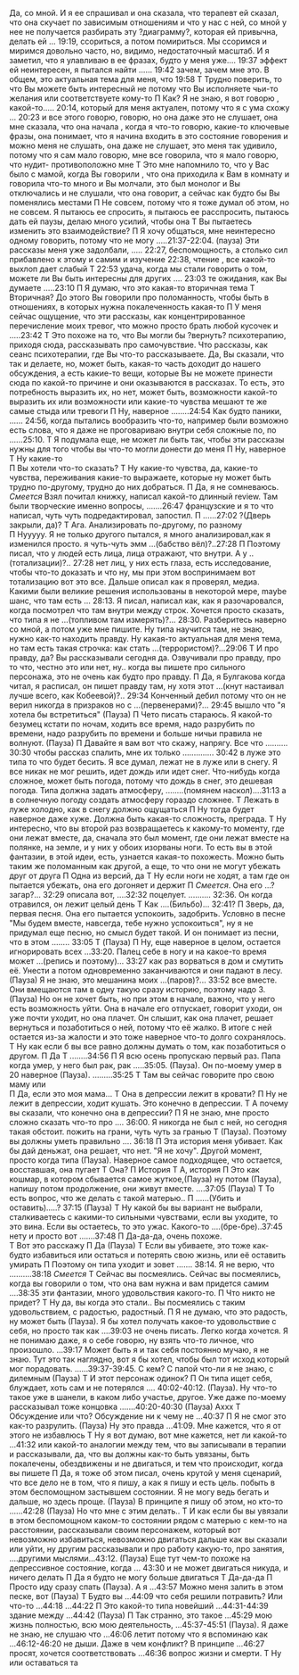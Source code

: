 Да, со мной. И я ее спрашивал и она сказала, что терапевт ей сказал, что она скучает по
зависимым отношениям и что у нас с ней, со мной у нее не получается разбирать эту
?диаграмму?, которая ей привычна, делать ей … 19:19, ссориться, а потом помириться. Мы
ссоримся и миримся довольно часто, но, видимо, недостаточный масштаб. И я заметил, что я
улавливаю в ее фразах, будто у меня уже…. 19:37 эффект ей неинтересен, я пытался найти
…… 19:42 зачем, зачем мне это. В общем, это актуальная тема для меня, что 19:58
Т
Трудно поверить, то что Вы можете быть интересный не потому что Вы исполняете чьи-то
желания или соответствуете кому-то
П
Как? Я не знаю, я вот говорю , какой-то….. 20:14, который для меня актуален, потому что я с
ума схожу … 20:23 и все этого говорю, говорю, но она даже это не слушает, она мне сказала,
что она начала , когда я что-то говорю, какие-то ключевые фразы, она понимает, что я начина
входить в это состояние говорения и можно меня не слушать, она даже не слушает, это меня
так удивило, потому что я сам мало говорю, мне все говорила, что я мало говорю, что нудит-
противоположно мне
Т
Это мне напомнило то, что у Вас было с мамой, когда Вы говорили , что она приходила к Вам
в комнату и говорила что-то много и Вы молчали, это был монолог и Вы отключались и не
слушали, что она говорит, а сейчас как будто бы Вы поменялись местами
П
Не совсем, потому что я тоже думал об этом, но не совсем. Я пытаюсь ее спросить, я
пытаюсь ее расспросить, пытаюсь дать ей паузы, делаю много усилий, чтобы она
Т
Вы пытаетесь изменить это взаимодействие?
П
Я хочу общаться, мне неинтересно одному говорить, потому что не могу …..21:37-22:04.
(пауза) Эти рассказы меня уже задолбали, ….. 22:27, беспомощность, а столько сил
прибавлено к этому и самим и изучение 22:38, чтение , все какой-то выхлоп дает слабый
Т
22:53 удача, когда мы стали говорить о том, можете ли Вы быть интересны для других ….
23:03 те ожидания, как Вы думаете …..23:10
П
Я думаю, что это какая-то вторичная тема
Т
Вторичная? До этого Вы говорили про поломанность, чтобы быть в отношениях, в которых
нужна покалеченность какая-то
П
У меня сейчас ощущение, что эти рассказы, как концентрированное перечисление моих
тревог, что можно просто брать любой кусочек и …..23:42
Т
Это похоже на то, что Вы могли бы ?вернуть? психотерапию, приходя сюда, рассказывать про
самочувствие. Что рассказы, как сеанс психотерапии, где Вы что-то рассказываете. Да, Вы
сказали, что так и делаете, но, может быть, какая-то часть доходит до нашего обсуждения, а
есть какие-то вещи, которые Вы не можете принести сюда по какой-то причине и они
оказываются в рассказах. То есть, это потребность выразить их, но нет, может быть,
возможности какой-то выразить их или возможности или какие-то чувства мешают те же
самые стыда или тревоги
П
Ну, наверное ……..24:54
Как будто паники,
...... 24:56, когда пытались вообразить что-то,  например были возможно есть слова, что я даже не проговариваю внутри себя сложные по, по ......25:10. 
Т
Я подумала еще, не может ли быть так, чтобы эти рассказы нужны для того чтобы вы что-то могли донести до меня
П
Ну, наверное
Т
Ну какие-то  
П
Вы хотели что-то сказать?
Т
Ну какие-то чувства, да, какие-то чувства, переживания какие-то выражаете, которые ну может быть трудно по-другому, трудно до них добраться.
П
Да, я не сомневаюсь. *Смеется* Взял почитал книжку, написал какой-то длинный review.  Там были творческие именно вопросы, .......26:47 французские и я то что написал, чуть чуть подредактировал, запостил. 
П
......27:02 ?(Дверь закрыли, да)?
Т
Ага. Анализировать по-другому, по разному  
П
Нууууу. Я не только другого пытался, я много анализировал,как я изменился просто. я чуть-чуть эмм ...(бабство вёл)?..27:28
П
Поэтому писал, что у людей есть лица, лица отражают, что внутри. А у ..(тотализации)?.. 27:28 нет лиц, у них есть глаза, есть исследование, чтобы что-то доказать и что ну, мы при этом воспринимаем вот тотализацию вот это все. Дальше описал как я проверял, медиа. Какими были великие решения использованы в некоторой мере, maybe шанс, что там есть ... 28:13. Я писал, написал как, как я разочаровался, когда посмотрел что там внутри между строк. Хочется просто сказать, что типа я не ...(топливом там измерять)?... 28:30. Разберитесь наверно со мной, а потом уже мне пишите. Ну типа научится там, не знаю, нужно как-то находить правду. Ну какая-то актуальная для меня тема, но там есть такая строчка: как стать ...(террористом)?...29:06
Т
И про правду, да? Вы рассказывали сегодня да. Озвучивали про правду, про то что, честно это или нет, ну.. когда вы пишете про сильного персонажа, это не очень как будто про правду.
П
Да, я Булгакова когда читал, я расписал, он пишет правду там, ну хотя этот ...(кнут настаивал лучше всего, как Кобеевой)?.. 29:34 Конченный дебил  потому что он не верил никогда в призраков но с ...(первенерами)?... 29:45 вышло что "я хотела бы встретиться" (Пауза)
П
Чето писать стараюсь. Я какой-то безумец кстати по ночам, ходить все время, надо разрубить по времени, надо разрубить по времени и больше ничьи правила не волнуют. (Пауза)
П
Давайте я вам вот что скажу, напрягу. Все что .......... 30:30 чтобы рассказ спалить, мне их только .............. 30:42 в луже это типа то что будет бесить.
Я все думал, лежат не в луже или в снегу. Я все никак не мог решить, идет дождь или идет снег. Что-нибудь когда сложное, может быть погода, потому что дождь в снег, это дешевая погода. Типа должна задать атмосферу, ........(помянем наскол)....31:13 а в солнечную погоду создать атмосферу гораздо сложнее.
Т
Лежать в луже холодно, как в снегу должно ощущаться
П
Ну тогда будет наверное даже хуже. Должна быть какая-то сложность, преграда.
Т
Ну интересно, что вы второй раз возвращаетесь к какому-то моменту, где они лежат вместе, да, сначала это был момент, где они лежат вместе на полянке, на земле, и у них у обоих изорваны ноги. То есть вы в этой фантазии, в этой идеи, есть, узнается какая-то похожесть. Можно быть таким же поломанным как другой, а еще, то что они не могут убежать друг от друга
П
Одна из версий, да
Т
Ну если ноги не ходят, а там где он пытается убежать, она его догоняет и держит
П
*Смеется*. Она его  ...?загар?... 32:29  описала вот, ....32:32 поцелует. .......... 32:36. Он когда отравился, он лежит целый день
Т
Как ....(Бильбо)... 32:41?
П
Зверь, да, первая песня. Она его пытается успокоить, задобрить. Условно в песне "Мы будем вместе, навсегда, тебе нужно успокоиться", ну я не придумал еще песню, но смысл будет такой. И он понимает из песни, что в этом ........ 33:05 
T
(Пауза)
П
Ну, еще наверное в целом, остается игнорировать всех ...33:20. Палец себе в ногу и на какое-то время может ...(репись и поэтому)... 33:27 как раз ворваться в дом и смутить её. Унести а потом одновременно заканчиваются и они падают в лесу. (Пауза) Я не знаю, это мешанина моих ...(паров)?... 33:52 все вместе. Они вмещаются там в одну такую сразу историю, поэтому надо 3. (Пауза) Но он не хочет быть, но при этом в начале, важно, что у него есть возможность уйти. Она в начале его отпускает, говорит уходи, он уже почти уходит, но она плачет. Он слышит, как она плачет, решает вернуться и позаботиться о ней, потому что её жалко. В итоге с ней остается из-за жалости и это тоже наверное что-то долго сохранялось. 
Т
Ну как если б вы все равно должны думать о том, как позаботиться о другом.
П
Да
Т
........34:56
П
Я всю осень пропускаю первый раз. Папа когда умер, у него был рак, рак .....35:05. (Пауза). Он по-моему умер в 20 наверное (Пауза). .........35:25 
T
Там вы сейчас говорите про свою маму или  
П
Да, если это моя мама...
Т
Она в депрессии лежит в кровати?
П
Ну не лежит в депрессии, ходит кушать. Это конечно в депрессии.
Т
А почему вы сказали, что конечно она в депрессии?
П
Я не знаю, мне просто сложно сказать что-то про .... 36:00. Я никогда не был с ней, но сегодня такая обстоит. пожить на грани, чуть чуть за гранью
Т
(Пауза). Поэтому вы должны уметь правильно .... 36:18
П
Эта история меня убивает. Как бы дай деньжат, она решает, что нет. "Я не хочу". Другой момент, просто когда типа (Пауза). Наверное самое подходящее, что остается, восставшая, она пугает
Т
Она?
П
История
Т
А, история
П
Это как кошмар, в котором сбывается самое жуткое,(Пауза) ну потом (Пауза), напишу потом продолжение, они живут вместе. ....37:05 (Пауза)
Т
То есть вопрос, что же делать с такой матерью..
П
......(Убить и оставить).....? 37:15 (Пауза)
Т
Ну какой бы вы вариант не выбрали, сталкиваетесь с какими-то сильными чувствами, если вы уходите, то это вина. Если вы остаетесь, то это ужас. Какого-то ....(бре-бре)..37:45 нету и просто вот .......37:48
П
Да-да-да, очень похоже.  
Т
Вот это расскажу
П
Да (Пауза)
Т
Если вы убиваете, это тоже как-будто избавиться или остаться и потерять свою жизнь, или её оставить умирать
П
Поэтому он типа уходит и зовет ....... 38:14. Я не верю, что ..........38:18 *Смеется*
Т
Сейчас вы посмеялись. Сейчас вы посмеялись, когда вы говорили о том, что она вам нужна и вам придется самим ....38:35  эти фантазии, много удовольствия какого-то.
П
Что никто не придет?
Т
Ну да, вы когда это стали.. Вы посмеялись с таким удовольствием, с радостью, радостный. 
П
Я не думаю, что это радость, ну может быть (Пауза). Я бы хотел получать какое-то удовольствие с себя, но просто так как ....39:03 не очень писать. Легко когда хочется. Я не понимаю даже, я о себе говорю, ну взять что-то личное, что произошло. ...39:17 Может быть я и так себя постоянно мучаю, я не знаю. Тут это так наглядно, вот я бы хотел, чтобы был тот исход который мог порадовать. ......39:37-39:45. C кем? С папой что-ли я не знаю, с дилемным (Пауза)
Т
И этот персонаж одинок?
П
Он типа ищет себя, блуждает, хоть сам и не потерялся .... 40:02-40:12. (Пауза). Ну что-то такое уже в шанели, в каком либо участье, другое. Уже даже по-моему рассказывал тоже концовка .......40:20-40:30 (Пауза) Аххх
Т
Обсуждение или что? Обсуждение ни к чему не ...40:37
П
Я не смог это как-то разрулить. (Пауза) Ну это правда ...41:09. Мне кажется, что я от этого не избавлюсь
Т
Ну я вот думаю, вот мне кажется, нет ли какой-то ...41:32 или какой-то аналогии между тем, что вы записывали в терапии и рассказывали, да, что вы должны как-то быть увязаны, быть покалечены, обездвижены и не двигаться, и тем что происходит, когда вы пишете
П
Да, я тоже об этом писал, очень крутой у меня сценарий, что все дело не в том, что я пишу, а как я пишу и есть цель. побыть в этом беспомощном застывшем состоянии. Я не могу ведь бегать и дальше, но здесь проще. (Пауза) В принципе я пишу об этом, но кто-то ......42:28 (Пауза) Но что мне с этим делать..
Т
И как если бы вы увязали в этом беспомощном каком-то состоянии рядом с матерью с кем-то на расстоянии, рассказывали своим персонажем, который вот невозможно избавиться, невозможно двигаться дальше как вы сказали или уйти, ну другим рассказывали и про работу какую-то, про занятия, ....другими мыслями...43:12. (Пауза)
Еще тут чем-то похоже на депрессивное состояние, когда ... 43:30 и не может двигаться никуда, и ничего делать
П
Да я будто не могу больше двигаться
Т
Да-да-да
П
Просто иду сразу спать (Пауза). А я ...43:57 Можно меня залить в этом песке, вот (Пауза)
Т
Будто вы ...44:09 что себя решили потравить? Или что-то ...44:18 ...44:22 
П
Это какой-то типа новейший ...44:31-44:39 здание между ...44:42 (Пауза)
П
Так странно, это такое ...45:29 мою жизнь полностью, всю мою деятельность, ...45:37-45:51 (Пауза). Я даже не знаю, не слушаю что ...46:06 летит потому что я вспоминаю как ...46:12-46:20 не дыши. Даже в чем конфликт? В принципе  ...46:27 просят, хочется соответствовать ...46:36 вопрос жизни и смерти.
Т
Ну или оставаться та



